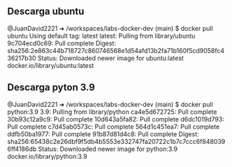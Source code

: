 ## Descarga ubuntu

@JuanDavid2221 ➜ /workspaces/labs-docker-dev (main) $ docker pull ubuntu
Using default tag: latest
latest: Pulling from library/ubuntu
9c704ecd0c69: Pull complete 
Digest: sha256:2e863c44b718727c860746568e1d54afd13b2fa71b160f5cd9058fc436217b30
Status: Downloaded newer image for ubuntu:latest
docker.io/library/ubuntu:latest

## Descarga pyton 3.9

@JuanDavid2221 ➜ /workspaces/labs-docker-dev (main) $ docker pull python:3.9
3.9: Pulling from library/python
ca4e5d672725: Pull complete 
30b93c12a9c9: Pull complete 
10d643a5fa82: Pull complete 
d6dc1019d793: Pull complete 
c7d45ab0573c: Pull complete 
564d1c451ea7: Pull complete 
ddfb50ba1977: Pull complete 
91b87d81d4c8: Pull complete 
Digest: sha256:65438c2e26dbf9f5db4b5553e332747fa20722c1b7c7ccc6f8480396ff4186db
Status: Downloaded newer image for python:3.9
docker.io/library/python:3.9
